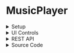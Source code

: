 # MusicPlayer

<details>
	<summary>Setup</summary>
	- Download the project zip file.
	- Extract the zip file into the root directory of your web server.
	- To change the background image, access the bg.css file in the css directory located within the assets directory, update the url path to point to the publicly accessible image file.
</details>

<details>
	<summary>UI Controls</summary>
	- Spacebar: Toggle play/pause of song.
	- Arrow Up: Increase volume.
	- Arrow Down: Decrease volume.
	- Arrow Left: Skip back 5 seconds.
	- Arrow Right: Skip forward 5 seconds.
	- Move mouse to the top edge: Shows song controls and visualization settings.
	- Move mouse to the right edge: Shows the song navigation menu.
</details>

<details>
	<summary>REST API</summary>
	|Attribute|Data Type|Description|Example|
	|---|---|---|---|
	|song|string|The url path to the song file.|#song=http://doft.ddns.net/files/Music/NCS/Together%2520%255BNCS%2520Lyrics%255D.mp3|
	|r|float|The red color value for the visualization.|#r=255|
	|g|float|The green color value for the visualization.|#g=0|
	|b|float|The blue color value for the visualization.|#b=0|
</details>

<details>
	<summary>Source Code</summary>

	<details>
		<summary>Basics</summary>
		## main.js
		The main.js file is the entry point of the application. It initializes all client-side modules, assets, etc. and prepares the audio visualizer for songs to be played, loaded, and visualized. This file should not be modified unless specifying additional REST API arguments.

		## Player.js
		The Player.js file is responsible for the song controls including audio adjustment, seeking, playing/pausing, loading the song url, maintaining runtime information of the song being played, and automated loading management for songs. This class can also store the song lyrics data and load the lyrics visually to the client onto an HTML element.

		## Lyrics.js
		The Lyrics.js file is responsible for storing and retrieving the lyrics at the given time frame. It is a simple class that allows accepts the lyrics data as a JSON object (Which consists of a key-value pair where the key is the time of when the lyric should be displayed and the value is the lyric string itself). While the song is being played, using the `getAtTime(int)` method will retrieve the lyric that is available at the given time frame. The time passed to this method does not have to match exactly the time specified in the lyrics JSON object as the method will find the lyric based on the if the given time frame is greater than a given key in the object. If it is, then the lyric string is returned to the caller.

		## Visualizer.js
		The Visualizer class is responsible for managing the visualizations of the song frequencies at every tick. The constructor for this object accepts an argument that will act as the parent HTML div container element to contain the HTML canvas element. This HTML canvas element will be used to render the audio frequencies of the song at every tick. The Visualizer class also allows the adjustment of the color of the bars, the rendering style, and other rendering features provided in the class. The class uses a floating point array to store the frequencies of the song at every tick. It allows for a smoother animation compared to the Int array in it's initial iterations. This class has also undergone several refactoring and optimizations to improve the performance of the rendering. The class also allows for the adjustment of the bar width, height, and spacing between each bar. The class also allows for the adjustment of the number of bars to be rendered. The class also allows for the adjustment of the color of the bars, the rendering style, and other rendering features provided in the class. The class uses a floating point array to store the frequencies of the song at every tick. It allows for a smoother animation compared to the Int array in it's initial iterations. This class has also undergone several refactoring and optimizations to improve the performance of the rendering.

		## UrlParams.js
		The UrlParams class provides methods to encode data into the URL.

		## SongInfo.js
		The SongInfo class is responsible for storing the song information such as the song name, artist name, and album name. This class is used to display the song information on the UI. The class also provides methods to retrieve the song information from the URL.

		## Color.js
		The Color class is designed to provide a more maintainable and scalable system to adjust color values with ease.

		## Config.js
		The config class is designed to provide a means to store, update, and manage configuration data for the visualizer. All configurations that can be modified in the interface will eventually go into this class dynamically and be stored in the URL parameters.

		## cgi.js
		The cgi class is designed to provide a basic and easy means to render designs onto the HTML canvas element. It uses the gpu class as tool and performs the calculations for the renderings.

		## gpu.js
		The gpu class is designed to provide an easy means to access and manipulate the the renderings of the HTML canvas element.

		## SongSearcher.js
		The SongSearcher class is a work in progress class that aims for the ability to search for songs available on the server. This feature requires all of the songs to be referenced or stored (With the metadata for each song) on a database.
	</details>
	<details>
		<summary>Server-Side Requests</summary>
		## get.php
		Obtains the song url(s) from the server that are located within the given playlist/directory. Use `cmd` to specify the command to perform (Either `playlist` or `song`), and the `value` to specify the playlist/directory. This only accepts POST requests.

		## getRandomSong.php
		Returns the url of a random song from the server. Use the `cmd` parameter to specify the parent directory to limit the search to/in. This accepts both POST and GET requests.

		## getSongLyrics.php
		Returns the JSON string of the lyrics object for the requested song. Use `songName` to specify the name of the song, and `artist` to specify the artist of the song. If a lyrics object exists in the database or in the file system, then it will return the lyrics object, or it will return an empty JSON object.
	</details>

</details>